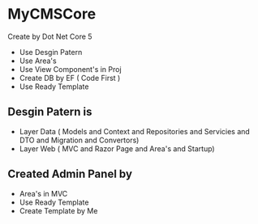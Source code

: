 # MyCMSCore

Create by Dot Net Core 5

- Use Desgin Patern
- Use Area's
- Use View Component's in Proj
- Create DB by EF ( Code First )
- Use Ready Template

## Desgin Patern is
- Layer Data ( Models and Context  and Repositories and Servicies and DTO and Migration and Convertors)
- Layer Web ( MVC and Razor Page and Area's and Startup)

## Created Admin Panel by
- Area's in MVC
- Use Ready Template
- Create Template by Me
